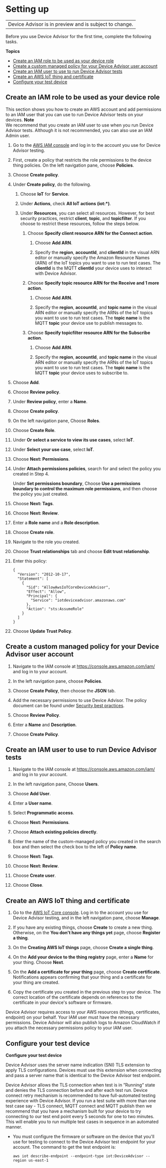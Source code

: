 # Setting up<a name="device-advisor-setting-up"></a>


|  | 
| --- |
| Device Advisor is in preview and is subject to change\. | 

Before you use Device Advisor for the first time, complete the following tasks\.

**Topics**
+ [Create an IAM role to be used as your device role](#da-iam-role)
+ [Create a custom managed policy for your Device Advisor user account](#da-managed-policy)
+ [Create an IAM user to use to run Device Advisor tests](#da-iam-user)
+ [Create an AWS IoT thing and certificate](#da-create-thing-certificate)
+ [Configure your test device](#da-configure-device)

## Create an IAM role to be used as your device role<a name="da-iam-role"></a>

This section shows you how to create an AWS account and add permissions to an IAM user that you can use to run Device Advisor tests on your devices\.
**Note**  
We recommend that you create an IAM user to use when you run Device Advisor tests\. Although it is not recommended, you can also use an IAM Admin user\.

1. Go to the [AWS IAM console](https://console.aws.amazon.com/iam/home?region=us-west-2#/home) and log in to the account you use for Device Advisor testing\.

1. First, create a policy that restricts the role permissions to the device thing policies\. On the left navigation pane, choose **Policies**\.

1. Choose **Create policy**\.

1. Under **Create policy**, do the following\.

   1. Choose **IoT** for **Service**\.

   1. Under **Actions**, check **All IoT actions \(iot:\*\)**\.

   1. Under **Resources**, you can select all resources\. However, for best security practices, restrict **client**, **topic**, and **topicfilter**\. If you choose to restrict these resources, follow the steps below\.

      1. Choose **Specify client resource ARN for the Connect action**\.

         1. Choose **Add ARN**\.

         1. Specify the **region**, **accountId**, and **clientId** in the visual ARN editor or manually specify the Amazon Resource Names \(ARN\) of the IoT topics you want to use to run test cases\. The **clientId** is the MQTT **clientId** your device uses to interact with Device Advisor\.

      1. Choose **Specify topic resource ARN for the Receive and 1 more action**\.

         1. Choose **Add ARN**\.

         1. Specify the **region**, **accountId**, and **topic name** in the visual ARN editor or manually specify the ARNs of the IoT topics you want to use to run test cases\. The **topic name** is the MQTT **topic** your device use to publish messages to\.

      1. Choose **Specify topicfilter resource ARN for the Subscribe action**\.

         1. Choose **Add ARN**\.

         1. Specify the **region**, **accountId**, and **topic name** in the visual ARN editor or manually specify the ARNs of the IoT topics you want to use to run test cases\. The **topic name** is the MQTT **topic** your device uses to subscribe to\.

1. Choose **Add**\.

1. Choose **Review policy**\.

1. Under **Review policy**, enter a **Name**\.

1. Choose **Create policy**\.

1. On the left navigation pane, Choose **Roles**\.

1. Choose **Create Role**\.

1. Under **Or select a service to view its use cases**, select **IoT**\.

1. Under **Select your use case**, select **IoT**\.

1. Choose **Next: Permissions**\.

1. Under **Attach permissions policies**, search for and select the policy you created in Step 4\.

   Under **Set permissions boundary**, Choose **Use a permissions boundary to control the maximum role permissions**, and then choose the policy you just created\.

1. Choose **Next: Tags**\.

1. Choose **Next: Review**\.

1. Enter a **Role name** and a **Role description**\.

1. Choose **Create role**\.

1. Navigate to the role you created\.

1. Choose **Trust relationships** tab and choose **Edit trust relationship**\.

1. Enter this policy:

   ```
   {
     "Version": "2012-10-17",
     "Statement": [
       {
         "Sid": "AllowAwsIoTCoreDeviceAdvisor",
         "Effect": "Allow",
         "Principal": {
           "Service": "iotdeviceadvisor.amazonaws.com"
         },
         "Action": "sts:AssumeRole"
       }
     ]
   }
   ```

1. Choose **Update Trust Policy**\.

## Create a custom managed policy for your Device Advisor user account<a name="da-managed-policy"></a>

1. Navigate to the IAM console at [https://console\.aws\.amazon\.com/iam/](https://console.aws.amazon.com/iam/) and log in to your account\.

1. In the left navigation pane, choose **Policies**\.

1. Choose **Create Policy**, then choose the **JSON** tab\. 

1. Add the necessary permissions to use Device Advisor\. The policy document can be found under [Security best practices](https://docs.aws.amazon.com/iot/latest/developerguide/security-best-practices.html#device-advisor-perms)\. 

1. Choose **Review Policy**\.

1. Enter a **Name** and **Description**\.

1. Choose **Create Policy**\.

## Create an IAM user to use to run Device Advisor tests<a name="da-iam-user"></a>

1. Navigate to the IAM console at [https://console\.aws\.amazon\.com/iam/](https://console.aws.amazon.com/iam/) and log in to your account\.

1. In the left navigation pane, Choose **Users**\.

1. Choose **Add User**\.

1. Enter a **User name**\.

1. Select **Programmatic access**\.

1. Choose **Next: Permissions**\.

1. Choose **Attach existing policies directly**\.

1. Enter the name of the custom\-managed policy you created in the search box and then select the check box to the left of **Policy name**\.

1. Choose **Next: Tags**\.

1. Choose **Next: Review**\.

1. Choose **Create user**\.

1. Choose **Close**\.

## Create an AWS IoT thing and certificate<a name="da-create-thing-certificate"></a>

1. Go to the [AWS IoT Core console](https://console.aws.amazon.com/iot/)\. Log in to the account you use for Device Advisor testing, and in the left navigation pane, choose **Manage**\.

1. If you have any existing things, choose **Create** to create a new thing\. Otherwise, on the **You don't have any things yet** page, choose **Register a thing**\.

1. On the **Creating AWS IoT things** page, choose **Create a single thing**\.

1. On the **Add your device to the thing registry** page, enter a **Name** for your thing\. Choose **Next**\.

1. On the **Add a certificate for your thing** page, choose **Create certificate**\. Notifications appears confirming that your thing and a certificate for your thing are created\.

1. Copy the certificate you created in the previous step to your device\. The correct location of the certificate depends on references to the certificate in your device's software or firmware\.

Device Advisor requires access to your AWS resources \(things, certificates, endpoint\) on your behalf\. Your IAM user must have the necessary permissions\. Device Advisor will also publish logs to Amazon CloudWatch if you attach the necessary permissions policy to your IAM user\.

## Configure your test device<a name="da-configure-device"></a>

**Configure your test device**

Device Advisor uses the server name indication \(SNI\) TLS extension to apply TLS configurations\. Devices must use this extension when connecting and pass a server name that is identical to the Device Advisor test endpoint\.

Device Advisor allows the TLS connection when test is in ”Running“ state and denies the TLS connection before and after each test run\. Device connect retry mechanism is recommended to have full\-automated testing experience with Device Advisor\. If you run a test suite with more than one test case say \- TLS connect, MQTT connect and MQTT publish then we recommend that you have a mechanism built for your device to try connecting to our test end point every 5 seconds for one to two minutes\. This will enable you to run multiple test cases in sequence in an automated manner\.
+ You must configure the firmware or software on the device that you'll use for testing to connect to the Device Advisor test endpoint for your account\. The command to get the test endpoint is:

  ```
  aws iot describe-endpoint --endpoint-type iot:DeviceAdvisor --region us-east-1
  ```